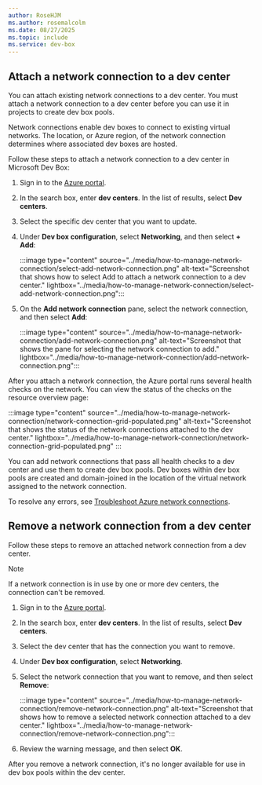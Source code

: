 ```yaml
---
author: RoseHJM
ms.author: rosemalcolm
ms.date: 08/27/2025
ms.topic: include
ms.service: dev-box
---
```


## Attach a network connection to a dev center

You can attach existing network connections to a dev center. You must attach a network connection to a dev center before you can use it in projects to create dev box pools.

Network connections enable dev boxes to connect to existing virtual networks. The location, or Azure region, of the network connection determines where associated dev boxes are hosted.

Follow these steps to attach a network connection to a dev center in Microsoft Dev Box:

1. Sign in to the [Azure portal](https://portal.azure.com).

1. In the search box, enter **dev centers**. In the list of results, select **Dev centers**.

1. Select the specific dev center that you want to update.

1. Under **Dev box configuration**, select **Networking**, and then select **+ Add**:

   :::image type="content" source="../media/how-to-manage-network-connection/select-add-network-connection.png" alt-text="Screenshot that shows how to select Add to attach a network connection to a dev center." lightbox="../media/how-to-manage-network-connection/select-add-network-connection.png":::

1. On the **Add network connection** pane, select the network connection, and then select **Add**:

   :::image type="content" source="../media/how-to-manage-network-connection/add-network-connection.png" alt-text="Screenshot that shows the pane for selecting the network connection to add." lightbox="../media/how-to-manage-network-connection/add-network-connection.png":::

After you attach a network connection, the Azure portal runs several health checks on the network. You can view the status of the checks on the resource overview page:

:::image type="content" source="../media/how-to-manage-network-connection/network-connection-grid-populated.png" alt-text="Screenshot that shows the status of the network connections attached to the dev center." lightbox="../media/how-to-manage-network-connection/network-connection-grid-populated.png" :::

You can add network connections that pass all health checks to a dev center and use them to create dev box pools. Dev boxes within dev box pools are created and domain-joined in the location of the virtual network assigned to the network connection.

To resolve any errors, see [Troubleshoot Azure network connections](/windows-365/enterprise/troubleshoot-azure-network-connection).

## Remove a network connection from a dev center

Follow these steps to remove an attached network connection from a dev center.

> [!NOTE]
> If a network connection is in use by one or more dev centers, the connection can't be removed.

1. Sign in to the [Azure portal](https://portal.azure.com).

1. In the search box, enter **dev centers**. In the list of results, select **Dev centers**.

1. Select the dev center that has the connection you want to remove.

1. Under **Dev box configuration**, select **Networking**.

1. Select the network connection that you want to remove, and then select **Remove**:

   :::image type="content" source="../media/how-to-manage-network-connection/remove-network-connection.png" alt-text="Screenshot that shows how to remove a selected network connection attached to a dev center." lightbox="../media/how-to-manage-network-connection/remove-network-connection.png":::

1. Review the warning message, and then select **OK**.

After you remove a network connection, it's no longer available for use in dev box pools within the dev center.
